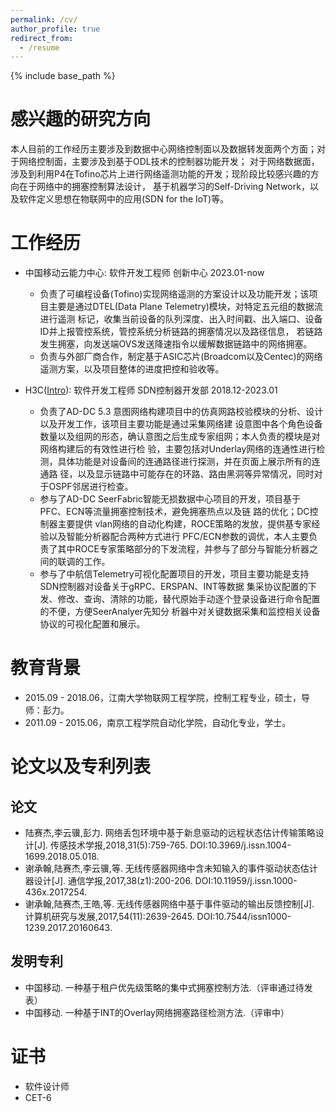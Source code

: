 ```yaml
---
permalink: /cv/
author_profile: true
redirect_from:
  - /resume
---
```


{% include base_path %}
# 感兴趣的研究方向
  本人目前的工作经历主要涉及到数据中心网络控制面以及数据转发面两个方面；对于网络控制面，主要涉及到基于ODL技术的控制器功能开发；
  对于网络数据面，涉及到利用P4在Tofino芯片上进行网络遥测功能的开发；现阶段比较感兴趣的方向在于网络中的拥塞控制算法设计，
  基于机器学习的Self-Driving Network，以及软件定义思想在物联网中的应用(SDN for the IoT)等。

# 工作经历
* 中国移动云能力中心: 软件开发工程师   创新中心    2023.01-now
  * 负责了可编程设备(Tofino)实现网络遥测的方案设计以及功能开发；该项目主要是通过DTEL(Data Plane Telemetry)模块，对特定五元组的数据流进行遥测
    标记，收集当前设备的队列深度、出入时间戳、出入端口、设备ID并上报管控系统，管控系统分析链路的拥塞情况以及路径信息，
    若链路发生拥塞，向发送端OVS发送降速指令以缓解数据链路中的网络拥塞。
  * 负责与外部厂商合作，制定基于ASIC芯片(Broadcom以及Centec)的网络遥测方案，以及项目整体的进度把控和验收等。
 
* H3C([Intro](https://youtu.be/DUJ1-CbbLM8?t=33)): 软件开发工程师   SDN控制器开发部   2018.12-2023.01
  * 负责了AD-DC 5.3 意图网络构建项目中的仿真网路校验模块的分析、设计以及开发工作，该项目主要功能是通过采集网络建
   设意图中各个角色设备数量以及组网的形态，确认意图之后生成专家组网；本人负责的模块是对网络构建后的有效性进行检
   验，主要包括对Underlay网络的连通性进行检测，具体功能是对设备间的连通路径进行探测，并在页面上展示所有的连通路
   径，以及显示链路中可能存在的环路、路由黑洞等异常情况，同时对于OSPF邻居进行检查。
  * 参与了AD-DC SeerFabric智能无损数据中心项目的开发，项目基于PFC、ECN等流量拥塞控制技术，避免拥塞热点以及链
   路的优化；DC控制器主要提供 vlan网络的自动化构建，ROCE策略的发放，提供基专家经验以及智能分析器配合两种方式进行
   PFC/ECN参数的调优，本人主要负责了其中ROCE专家策略部分的下发流程，并参与了部分与智能分析器之间的联调的工作。
  * 参与了中航信Telemetry可视化配置项目的开发，项目主要功能是支持SDN控制器对设备关于gRPC、ERSPAN、INT等数据
   集采协议配置的下发、修改、查询、清除的功能，替代原始手动逐个登录设备进行命令配置的不便，方便SeerAnalyer先知分
   析器中对关键数据采集和监控相关设备协议的可视化配置和展示。

# 教育背景
* 2015.09 - 2018.06，江南大学物联网工程学院，控制工程专业，硕士，导师：彭力。
* 2011.09 - 2015.06，南京工程学院自动化学院，自动化专业，学士。

# 论文以及专利列表
## 论文
*  陆赛杰,李云骥,彭力. 网络丢包环境中基于新息驱动的远程状态估计传输策略设计[J]. 传感技术学报,2018,31(5):759-765. DOI:10.3969/j.issn.1004-1699.2018.05.018.
*  谢承翰,陆赛杰,李云骥,等. 无线传感器网络中含未知输入的事件驱动状态估计器设计[J]. 通信学报,2017,38(z1):200-206. DOI:10.11959/j.issn.1000-436x.2017254.
*  谢承翰,陆赛杰,王皓,等. 无线传感器网络中基于事件驱动的输出反馈控制[J]. 计算机研究与发展,2017,54(11):2639-2645. DOI:10.7544/issn1000-1239.2017.20160643.

## 发明专利
* 中国移动. 一种基于租户优先级策略的集中式拥塞控制方法.（评审通过待发表）
* 中国移动. 一种基于INT的Overlay网络拥塞路径检测方法.（评审中）

# 证书
* 软件设计师
* CET-6